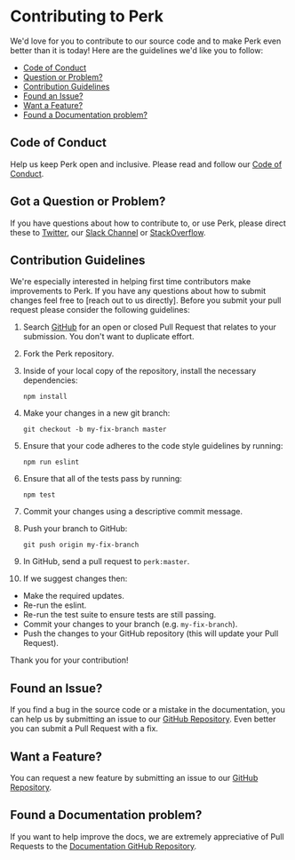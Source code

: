 # Contributing to Perk

We'd love for you to contribute to our source code and to make Perk even better than it is
today! Here are the guidelines we'd like you to follow:

 - [Code of Conduct](#code-of-conduct)
 - [Question or Problem?](#got-a-question-or-problem)
 - [Contribution Guidelines](#contribution-guidelines)
 - [Found an Issue?](#found-an-issue)
 - [Want a Feature?](#want-a-feature)
 - [Found a Documentation problem?](#found-a-documentation-problem)

## Code of Conduct
Help us keep Perk open and inclusive. Please read and follow our [Code of Conduct](CODE_OF_CONDUCT.md).

## Got a Question or Problem?

If you have questions about how to contribute to, or use Perk, please direct these to [Twitter](https://twitter.com/alarner), our [Slack Channel](https://perkframework.slack.com) or [StackOverflow](http://stackoverflow.com/).

## Contribution Guidelines

We're especially interested in helping first time contributors make improvements to Perk. If you have any questions about how to submit changes feel free to [reach out to us directly]. Before you submit your pull request please consider the following guidelines:

1. Search [GitHub](https://github.com/alarner/perk/pulls) for an open or closed Pull Request that relates to your submission. You don't want to duplicate effort.
1. Fork the Perk repository.
1. Inside of your local copy of the repository, install the necessary dependencies:

	```shell
	npm install
	```

1. Make your changes in a new git branch:

	```shell
	git checkout -b my-fix-branch master
	```

1. Ensure that your code adheres to the code style guidelines by running:

	```shell
	npm run eslint
	```

1. Ensure that all of the tests pass by running:

	```shell
	npm test
	```

1. Commit your changes using a descriptive commit message.
1. Push your branch to GitHub:

	```shell
	git push origin my-fix-branch
	```

1. In GitHub, send a pull request to `perk:master`.
1. If we suggest changes then:
  * Make the required updates.
  * Re-run the eslint.
  * Re-run the test suite to ensure tests are still passing.
  * Commit your changes to your branch (e.g. `my-fix-branch`).
  * Push the changes to your GitHub repository (this will update your Pull Request).

Thank you for your contribution!

## Found an Issue?
If you find a bug in the source code or a mistake in the documentation, you can help us by submitting an issue to our [GitHub Repository](https://github.com/alarner/perk/issues). Even better you can submit a Pull Request with a fix.

## Want a Feature?
You can request a new feature by submitting an issue to our [GitHub Repository](https://github.com/alarner/perk/issues).

## Found a Documentation problem?
If you want to help improve the docs, we are extremely appreciative of Pull Requests to the [Documentation GitHub Repository](https://github.com/alarner/perk-docs).